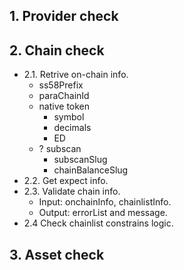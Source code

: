 ## 1. Provider check
## 2. Chain check
- 2.1. Retrive on-chain info.
  - ss58Prefix
  - paraChainId
  - native token
    - symbol
    - decimals
    - ED
  - ? subscan
    - subscanSlug
    - chainBalanceSlug
- 2.2. Get expect info.
- 2.3. Validate chain info.
  - Input: onchainInfo, chainlistInfo.
  - Output: errorList and message.
- 2.4 Check chainlist constrains logic.
## 3. Asset check
